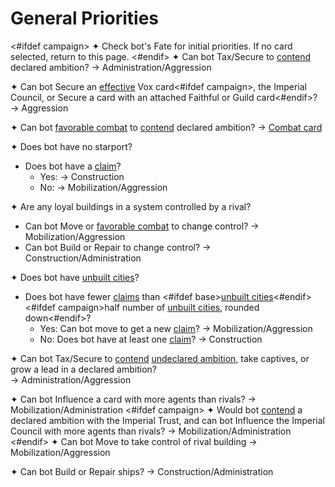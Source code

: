 # General Priorities
<#ifdef campaign>
✦ Check bot's Fate for initial priorities. If no card selected, return to this page.
<#endif>
✦ <!-- priority=1 --> Can bot Tax/Secure to <ins>contend</ins> declared ambition? → Administration/Aggression

✦ <!-- priority=1.5 --> Can bot Secure an <ins>effective</ins> Vox card<#ifdef campaign>, the Imperial Council, or Secure a card with an attached Faithful or Guild card<#endif>? → Aggression

✦ <!-- priority=2 --> Can bot <ins>favorable combat</ins> to <ins>contend</ins> declared ambition? → <ins>Combat card</ins>

✦ Does bot have no starport?

- Does bot have a <ins>claim</ins>?
	- <!-- Build starport priority=3 --> Yes: → Construction
	- <!-- Expand for starport priority=3 --> No: → Mobilization/Aggression

✦ Are any loyal buildings in a system controlled by a rival?

- <!-- priority=4 --> Can bot Move or <ins>favorable combat</ins> to change control? → Mobilization/Aggression
- <!-- priority=4 --> Can bot Build or Repair to change control? → Construction/Administration

✦ Does bot have <ins>unbuilt cities</ins>?

- Does bot have fewer <ins>claims</ins> than <#ifdef base><ins>unbuilt cities</ins><#endif><#ifdef campaign>half number of <ins>unbuilt cities</ins>, rounded down<#endif>?
	- Yes: <!-- Expand for city priority=5 --> Can bot move to get a new <ins>claim</ins>? → Mobilization/Aggression
	- No: <!-- Build city priority=5 --> Does bot have at least one <ins>claim</ins>? → Construction

✦ <!-- priority=6 --><!-- priority=7 --> Can bot Tax/Secure to <ins>contend</ins> <ins>undeclared ambition</ins>, take captives, or grow a lead in a declared ambition? <br>→ Administration/Aggression

✦ <!-- priority=8 --><!-- priority=9 --> Can bot Influence a card with more agents than rivals? → Mobilization/Administration
<#ifdef campaign>
✦ <!-- priority=9.5 --> Would bot <ins>contend</ins> a declared ambition with the Imperial Trust, and can bot Influence the Imperial Council with more agents than rivals? → Mobilization/Administration
<#endif>
✦ <!-- priority=10 --> Can bot Move to take control of rival building → Mobilization/Aggression

✦ <!-- priority=11 --><!-- priority=12 --> Can bot Build or Repair ships? → Construction/Administration

<div class="pagebreak"> </div>
